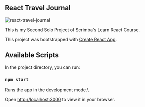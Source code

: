 ## React Travel Journal

![react-travel-journal](https://res.cloudinary.com/rent-an-instrument/image/upload/v1660063755/Screen_Shot_2022-08-09_at_13.48.12_oib4gj.png)

This is my Second Solo Project of Scrimba's Learn React Course.

This project was bootstrapped with [Create React App](https://github.com/facebook/create-react-app).

##  Available Scripts



In the project directory, you can run:



###  `npm start`



Runs the app in the development mode.\

Open [http://localhost:3000](http://localhost:3000) to view it in your browser.
